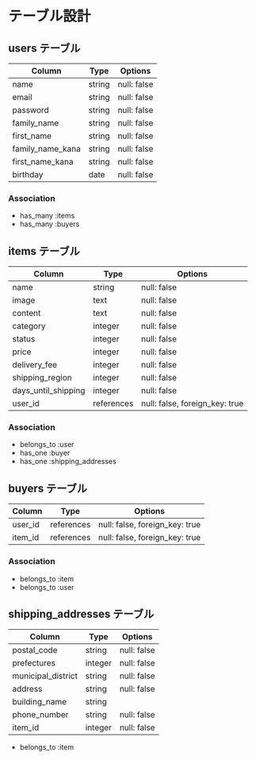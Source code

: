 # テーブル設計

## users テーブル

| Column           | Type   | Options     |
| ---------------- | ------ | ----------- |
| name             | string | null: false |
| email            | string | null: false |
| password         | string | null: false |
| family_name      | string | null: false |
| first_name       | string | null: false |
| family_name_kana | string | null: false |
| first_name_kana  | string | null: false |
| birthday         | date   | null: false |

### Association
- has_many :items
- has_many :buyers

## items テーブル

| Column              | Type       | Options                        |
| ------------------- | ---------- | ------------------------------ |
| name                | string     | null: false                    |
| image               | text       | null: false                    |
| content             | text       | null: false                    |
| category            | integer    | null: false                    |
| status              | integer    | null: false                    |
| price               | integer    | null: false                    |
| delivery_fee        | integer    | null: false                    |
| shipping_region     | integer    | null: false                    |
| days_until_shipping | integer    | null: false                    |
| user_id             | references | null: false, foreign_key: true |

### Association
- belongs_to :user
- has_one :buyer
- has_one :shipping_addresses

## buyers テーブル

| Column  | Type       | Options                        |
| ------- | ---------- | ------------------------------ |
| user_id | references | null: false, foreign_key: true |
| item_id | references | null: false, foreign_key: true |

### Association
- belongs_to :item
- belongs_to :user

## shipping_addresses テーブル

| Column             | Type    | Options     |
| ------------------ | ------- | ----------- |
| postal_code        | string  | null: false |
| prefectures        | integer | null: false |
| municipal_district | string  | null: false |
| address            | string  | null: false |
| building_name      | string  |             |
| phone_number       | string  | null: false |
| item_id            | integer | null: false |

- belongs_to :item

